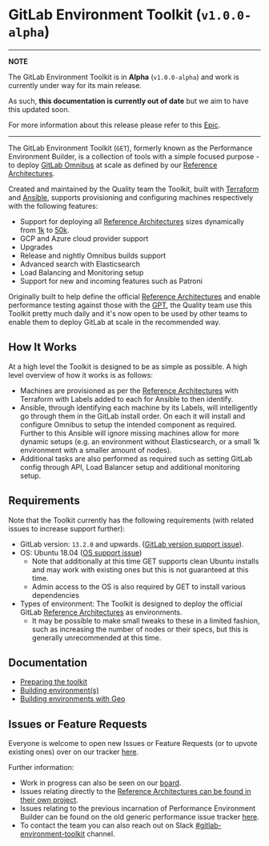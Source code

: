 # GitLab Environment Toolkit (`v1.0.0-alpha`)

---
**NOTE**

The GitLab Environment Toolkit is in **Alpha** (`v1.0.0-alpha`) and work is currently under way for its main release.

As such, **this documentation is currently out of date** but we aim to have this updated soon.

For more information about this release please refer to this [Epic](https://gitlab.com/groups/gitlab-org/-/epics/5061).

---

The GitLab Environment Toolkit (`GET`), formerly known as the Performance Environment Builder, is a collection of tools with a simple focused purpose - to deploy [GitLab Omnibus](https://gitlab.com/gitlab-org/omnibus-gitlab) at scale as defined by our [Reference Architectures](https://docs.gitlab.com/ee/administration/reference_architectures).

Created and maintained by the Quality team the Toolkit, built with [Terraform](https://www.terraform.io/) and [Ansible](https://docs.ansible.com/ansible/latest/index.html), supports provisioning and configuring machines respectively with the following features:

- Support for deploying all [Reference Architectures](https://docs.gitlab.com/ee/administration/reference_architectures) sizes dynamically from [1k](https://docs.gitlab.com/ee/administration/reference_architectures/1k_users.html) to [50k](https://docs.gitlab.com/ee/administration/reference_architectures/50k_users.html).
- GCP and Azure cloud provider support
- Upgrades
- Release and nightly Omnibus builds support
- Advanced search with Elasticsearch
- Load Balancing and Monitoring setup
- Support for new and incoming features such as Patroni

Originally built to help define the official [Reference Architectures](https://docs.gitlab.com/ee/administration/reference_architectures) and enable performance testing against those with the [GPT](https://gitlab.com/gitlab-org/quality/performance), the Quality team use this Toolkit pretty much daily and it's now open to be used by other teams to enable them to deploy GitLab at scale in the recommended way.

## How It Works

At a high level the Toolkit is designed to be as simple as possible. A high level overview of how it works is as follows:

- Machines are provisioned as per the [Reference Architectures](https://docs.gitlab.com/ee/administration/reference_architectures) with Terraform with Labels added to each for Ansible to then identify.
- Ansible, through identifying each machine by its Labels, will intelligently go through them in the GitLab install order. On each it will install and configure Omnibus to setup the intended component as required. Further to this Ansible will ignore missing machines allow for more dynamic setups (e.g. an environment without Elasticsearch, or a small 1k environment with a smaller amount of nodes).
- Additional tasks are also performed as required such as setting GitLab config through API, Load Balancer setup and additional monitoring setup.

## Requirements

Note that the Toolkit currently has the following requirements (with related issues to increase support further):

- GitLab version: `13.2.0` and upwards. ([GitLab version support issue](https://gitlab.com/gitlab-org/quality/gitlab-environment-toolkit/-/issues/35)).
- OS: Ubuntu 18.04 ([OS support issue](https://gitlab.com/gitlab-org/quality/gitlab-environment-toolkit/-/issues/43))
  - Note that additionally at this time GET supports clean Ubuntu installs and may work with existing ones but this is not guaranteed at this time.
  - Admin access to the OS is also required by GET to install various dependencies
- Types of environment: The Toolkit is designed to deploy the official GitLab [Reference Architectures](https://docs.gitlab.com/ee/administration/reference_architectures) as environments.
  - It may be possible to make small tweaks to these in a limited fashion, such as increasing the number of nodes or their specs, but this is generally unrecommended at this time.

## Documentation

- [Preparing the toolkit](docs/prep_toolkit.md)
- [Building environment(s)](docs/building_environments.md)
- [Building environments with Geo](docs/building_geo_environments.md)

## Issues or Feature Requests

Everyone is welcome to open new Issues or Feature Requests (or to upvote existing ones) over on our tracker [here](https://gitlab.com/gitlab-org/quality/gitlab-environment-toolkit/-/issues).

Further information:

<!-- markdownlint-disable proper-names -->
- Work in progress can also be seen on our [board](https://gitlab.com/gitlab-org/quality/gitlab-environment-toolkit/-/boards).
- Issues relating directly to the [Reference Architectures can be found in their own project](https://gitlab.com/gitlab-org/quality/reference-architectures).
- Issues relating to the previous incarnation of Performance Environment Builder can be found on the old generic performance issue tracker [here](https://gitlab.com/gitlab-org/quality/performance/-/issues?scope=all&utf8=%E2%9C%93&state=closed).
- To contact the team you can also reach out on Slack [#gitlab-environment-toolkit](https://gitlab.slack.com/archives/C01DE8TA545) channel.
<!-- markdownlint-restore proper-names -->